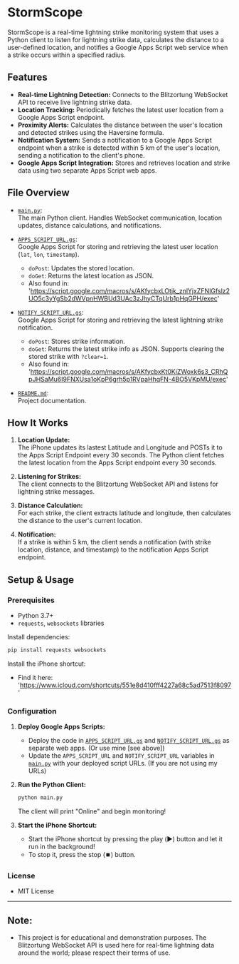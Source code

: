# StormScope

StormScope is a real-time lightning strike monitoring system that uses a Python client to listen for lightning strike data, calculates the distance to a user-defined location, and notifies a Google Apps Script web service when a strike occurs within a specified radius.

## Features

- **Real-time Lightning Detection:** Connects to the Blitzortung WebSocket API to receive live lightning strike data.
- **Location Tracking:** Periodically fetches the latest user location from a Google Apps Script endpoint.
- **Proximity Alerts:** Calculates the distance between the user's location and detected strikes using the Haversine formula.
- **Notification System:** Sends a notification to a Google Apps Script endpoint when a strike is detected within 5 km of the user's location, sending a notification to the client's phone.
- **Google Apps Script Integration:** Stores and retrieves location and strike data using two separate Apps Script web apps.

## File Overview

- [`main.py`](main.py):  
  The main Python client. Handles WebSocket communication, location updates, distance calculations, and notifications.

- [`APPS_SCRIPT_URL.gs`](APPS_SCRIPT_URL.gs):  
  Google Apps Script for storing and retrieving the latest user location (`lat`, `lon`, `timestamp`).  
  - `doPost`: Updates the stored location.
  - `doGet`: Returns the latest location as JSON.
  - Also found in: 
  'https://script.google.com/macros/s/AKfycbxLOtjk_znlYjxZFNIGfslz2UO5c3yYgSb2dWVpnHWBUd3UAc3zJhyCTqUrb1pHqGPH/exec'

- [`NOTIFY_SCRIPT_URL.gs`](NOTIFY_SCRIPT_URL.gs):  
  Google Apps Script for storing and retrieving the latest lightning strike notification.  
  - `doPost`: Stores strike information.
  - `doGet`: Returns the latest strike info as JSON. Supports clearing the stored strike with `?clear=1`.
  - Also found in: 
  'https://script.google.com/macros/s/AKfycbxKt0KiZWoxk6s3_CRhQpJHSaMu6I9FNXUsa1oKpP6grh5p1RVpaHhqFN-4BO5VKpMU/exec'

- [`README.md`](README.md):  
  Project documentation.

## How It Works

1. **Location Update:**  
   The iPhone updates its lastest Latitude and Longitude and POSTs it to the Apps Script Endpoint every 30 seconds. 
   The Python client fetches the latest location from the Apps Script endpoint every 30 seconds.

2. **Listening for Strikes:**  
   The client connects to the Blitzortung WebSocket API and listens for lightning strike messages.

3. **Distance Calculation:**  
   For each strike, the client extracts latitude and longitude, then calculates the distance to the user's current location.

4. **Notification:**  
   If a strike is within 5 km, the client sends a notification (with strike location, distance, and timestamp) to the notification Apps Script endpoint.

## Setup & Usage

### Prerequisites

- Python 3.7+
- `requests`, `websockets` libraries

Install dependencies:
```sh
pip install requests websockets
```

Install the iPhone shortcut:
- Find it here: 'https://www.icloud.com/shortcuts/551e8d410fff4227a68c5ad7513f8097'

### Configuration

1. **Deploy Google Apps Scripts:**
   - Deploy the code in [`APPS_SCRIPT_URL.gs`](APPS_SCRIPT_URL.gs) and [`NOTIFY_SCRIPT_URL.gs`](NOTIFY_SCRIPT_URL.gs) as separate web apps. (Or use mine [see above])
   - Update the `APPS_SCRIPT_URL` and `NOTIFY_SCRIPT_URL` variables in [`main.py`](main.py) with your deployed script URLs. (If you are not using my URLs)

2. **Run the Python Client:**
   ```sh
   python main.py
   ```

   The client will print "Online" and begin monitoring!

3. **Start the iPhone Shortcut:**
   - Start the iPhone shortcut by pressing the play (▶️) button and let it run in the background!
   - To stop it, press the stop (⏹️) button.

### License
- MIT License

----------------

## Note:
- This project is for educational and demonstration purposes. The Blitzortung WebSocket API is used here for real-time lightning data around the world; please respect their terms of use.
